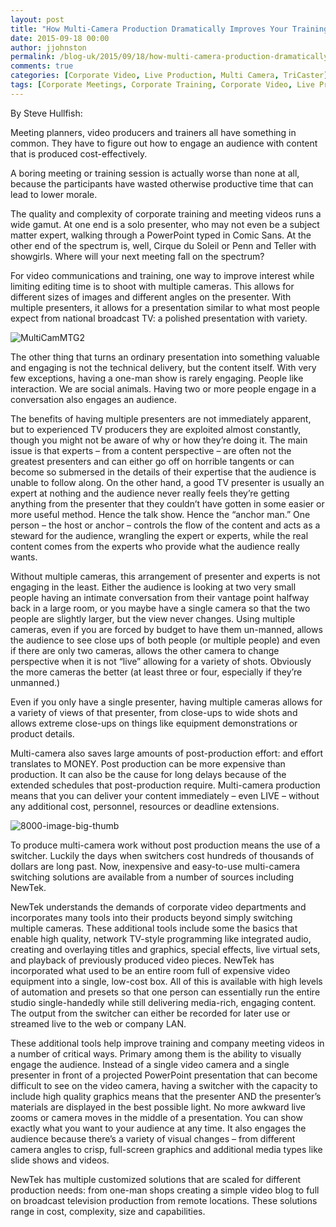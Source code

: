 ```yaml
---
layout: post
title: "How Multi-Camera Production Dramatically Improves Your Training and Company Meeting Videos"
date: 2015-09-18 00:00
author: jjohnston
permalink: /blog-uk/2015/09/18/how-multi-camera-production-dramatically-improves-your-training-and-company-meeting-videos/
comments: true
categories: [Corporate Video, Live Production, Multi Camera, TriCaster]
tags: [Corporate Meetings, Corporate Training, Corporate Video, Live Production, Multi Camera, TriCaster]
---
```

By Steve Hullfish:

Meeting planners, video producers and trainers all have something in common. They have to figure out how to engage an audience with content that is produced cost-effectively.

A boring meeting or training session is actually worse than none at all, because the participants have wasted otherwise productive time that can lead to lower morale.

The quality and complexity of corporate training and meeting videos runs a wide gamut. At one end is a solo presenter, who may not even be a subject matter expert, walking through a PowerPoint typed in Comic Sans. At the other end of the spectrum is, well, Cirque du Soleil or Penn and Teller with showgirls. Where will your next meeting fall on the spectrum?

For video communications and training, one way to improve interest while limiting editing time is to shoot with multiple cameras. This allows for different sizes of images and different angles on the presenter. With multiple presenters, it allows for a presentation similar to what most people expect from national broadcast TV: a polished presentation with variety.

![MultiCamMTG2](http://blog.uk.newtek.com/wp-content/uploads/2015/09/MultiCamMTG2.jpg)

The other thing that turns an ordinary presentation into something valuable and engaging is not the technical delivery, but the content itself. With very few exceptions, having a one-man show is rarely engaging. People like interaction. We are social animals. Having two or more people engage in a conversation also engages an audience.

The benefits of having multiple presenters are not immediately apparent, but to experienced TV producers they are exploited almost constantly, though you might not be aware of why or how they’re doing it. The main issue is that experts – from a content perspective – are often not the greatest presenters and can either go off on horrible tangents or can become so submersed in the details of their expertise that the audience is unable to follow along. On the other hand, a good TV presenter is usually an expert at nothing and the audience never really feels they’re getting anything from the presenter that they couldn’t have gotten in some easier or more useful method. Hence the talk show. Hence the “anchor man.” One person – the host or anchor – controls the flow of the content and acts as a steward for the audience, wrangling the expert or experts, while the real content comes from the experts who provide what the audience really wants.

Without multiple cameras, this arrangement of presenter and experts is not engaging in the least. Either the audience is looking at two very small people having an intimate conversation from their vantage point halfway back in a large room, or you maybe have a single camera so that the two people are slightly larger, but the view never changes. Using multiple cameras, even if you are forced by budget to have them un-manned, allows the audience to see close ups of both people (or multiple people) and even if there are only two cameras, allows the other camera to change perspective when it is not “live” allowing for a variety of shots. Obviously the more cameras the better (at least three or four, especially if they’re unmanned.)

Even if you only have a single presenter, having multiple cameras allows for a variety of views of that presenter, from close-ups to wide shots and allows extreme close-ups on things like equipment demonstrations or product details.

Multi-camera also saves large amounts of post-production effort: and effort translates to MONEY. Post production can be more expensive than production. It can also be the cause for long delays because of the extended schedules that post-production require. Multi-camera production means that you can deliver your content immediately – even LIVE – without any additional cost, personnel, resources or deadline extensions.

![8000-image-big-thumb](http://blog.uk.newtek.com/wp-content/uploads/2015/09/8000-image-big-thumb.jpg)

To produce multi-camera work without post production means the use of a switcher. Luckily the days when switchers cost hundreds of thousands of dollars are long past. Now, inexpensive and easy-to-use multi-camera switching solutions are available from a number of sources including NewTek.

NewTek understands the demands of corporate video departments and incorporates many tools into their products beyond simply switching multiple cameras. These additional tools include some the basics that enable high quality, network TV-style programming like integrated audio, creating and overlaying titles and graphics, special effects, live virtual sets, and playback of previously produced video pieces. NewTek has incorporated what used to be an entire room full of expensive video equipment into a single, low-cost box. All of this is available with high levels of automation and presets so that one person can essentially run the entire studio single-handedly while still delivering media-rich, engaging content. The output from the switcher can either be recorded for later use or streamed live to the web or company LAN.

These additional tools help improve training and company meeting videos in a number of critical ways. Primary among them is the ability to visually engage the audience. Instead of a single video camera and a single presenter in front of a projected PowerPoint presentation that can become difficult to see on the video camera, having a switcher with the capacity to include high quality graphics means that the presenter AND the presenter’s materials are displayed in the best possible light. No more awkward live zooms or camera moves in the middle of a presentation. You can show exactly what you want to your audience at any time. It also engages the audience because there’s a variety of visual changes – from different camera angles to crisp, full-screen graphics and additional media types like slide shows and videos.

NewTek has multiple customized solutions that are scaled for different production needs: from one-man shops creating a simple video blog to full on broadcast television production from remote locations. These solutions range in cost, complexity, size and capabilities.
